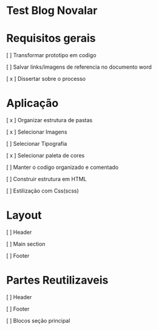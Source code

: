 # Test Blog Novalar

# Requisitos gerais

[  ] Transformar prototipo em codigo 

[  ] Salvar links/imagens de referencia no documento word

[ x ] Dissertar sobre o processo 

# Aplicação 

[ x ] Organizar estrutura de pastas

[ x ] Selecionar Imagens

[  ] Selecionar Tipografia

[ x ] Selecionar paleta de cores

[  ] Manter o codigo organizado e comentado

[  ] Construir estrutura em HTML

[  ] Estilização com Css(scss)

# Layout

[  ] Header

[  ] Main section

[  ] Footer

# Partes Reutilizaveis

[  ] Header

[  ] Footer

[  ] Blocos seção principal


